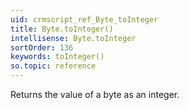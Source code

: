 ```yaml
---
uid: crmscript_ref_Byte_toInteger
title: Byte.toInteger()
intellisense: Byte.toInteger
sortOrder: 136
keywords: toInteger()
so.topic: reference
---
```


Returns the value of a byte as an integer.


